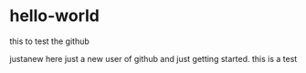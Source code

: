 # hello-world
this to test the github

justanew here just a new user of github and just getting started.
this is a test